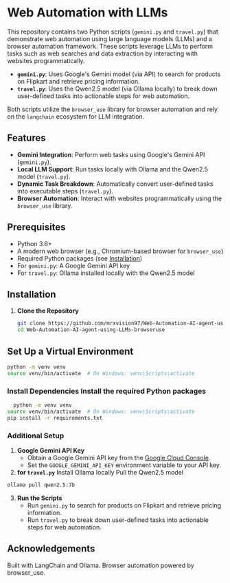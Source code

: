 # Web Automation with LLMs

This repository contains two Python scripts (`gemini.py` and `travel.py`) that demonstrate web automation using large language models (LLMs) and a browser automation framework. These scripts leverage LLMs to perform tasks such as web searches and data extraction by interacting with websites programmatically.

- **`gemini.py`**: Uses Google's Gemini model (via API) to search for products on Flipkart and retrieve pricing information.
- **`travel.py`**: Uses the Qwen2.5 model (via Ollama locally) to break down user-defined tasks into actionable steps for web automation.

Both scripts utilize the `browser_use` library for browser automation and rely on the `langchain` ecosystem for LLM integration.

## Features
- **Gemini Integration**: Perform web tasks using Google's Gemini API (`gemini.py`).
- **Local LLM Support**: Run tasks locally with Ollama and the Qwen2.5 model (`travel.py`).
- **Dynamic Task Breakdown**: Automatically convert user-defined tasks into executable steps (`travel.py`).
- **Browser Automation**: Interact with websites programmatically using the `browser_use` library.

## Prerequisites
- Python 3.8+
- A modern web browser (e.g., Chromium-based browser for `browser_use`)
- Required Python packages (see [Installation](#installation))
- For `gemini.py`: A Google Gemini API key
- For `travel.py`: Ollama installed locally with the Qwen2.5 model

## Installation

1. **Clone the Repository**
   ```bash
   git clone https://github.com/mrxvision97/Web-Automation-AI-agent-using-LLMs-browseruse.git
   cd Web-Automation-AI-agent-using-LLMs-browseruse
   ```
## Set Up a Virtual Environment
   ```bash
   python -m venv venv
source venv/bin/activate  # On Windows: venv\Scripts\activate
 ```

### Install Dependencies Install the required Python packages
 ```bash
   python -m venv venv
source venv/bin/activate  # On Windows: venv\Scripts\activate
pip install -r requirements.txt
 ```
### Additional Setup
1. **Google Gemini API Key**
   - Obtain a Google Gemini API key from the [Google Cloud Console](https://console.cloud.google.com/).
   - Set the `GOOGLE_GEMINI_API_KEY` environment variable to your API key.
2. **for `travel.py`**
Install Ollama locally
Pull the Qwen2.5 model
 ``` bash
ollama pull qwen2.5:7b
```
3. **Run the Scripts**
   - Run `gemini.py` to search for products on Flipkart and retrieve pricing information.
   - Run `travel.py` to break down user-defined tasks into actionable steps for web automation.

## Acknowledgements
Built with LangChain and Ollama.
Browser automation powered by browser_use.